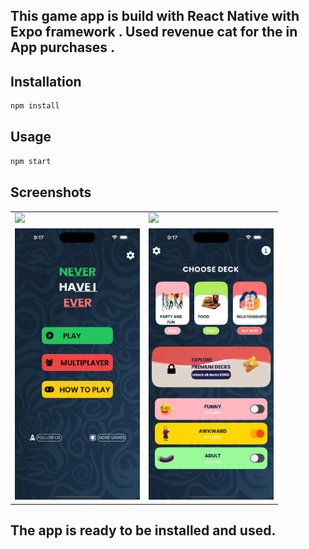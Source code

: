 ## This game app is build with React Native with Expo framework . Used revenue cat for the in App purchases .

## Installation

```bash 
npm install
```

## Usage

```bash
npm start
```

## Screenshots

<table>
    <tr>
        <td><img src="/images/img1.png" width="200"/></td>
        <td><img src="/images/img2.png" width="200"/></td>
    </tr>
    <tr>
        <td><img src="/images/img3.png" width="200"/></td>
        <td><img src="/images/img4.png" width="200"/></td>
    </tr>
</table>


## The app is ready to be installed and used.
